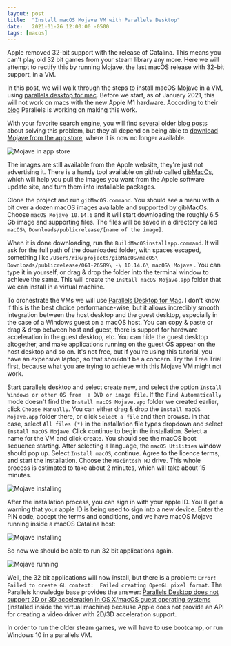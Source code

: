```yaml
---
layout: post
title:  "Install macOS Mojave VM with Parallels Desktop"
date:   2021-01-26 12:00:00 -0500
tags: [macos]
---
```


Apple removed 32-bit support with the release of Catalina. This means you can't 
play old 32 bit games from your steam library any more. Here we will attempt to 
rectify this by running Mojave, the last macOS release with 32-bit support, in a VM. 

In this post, we will walk through the steps to install macOS Mojave in a VM, using 
[parallels desktop for mac](https://www.parallels.com/products/desktop/). Before we start, 
as of January 2021, this will not work on macs with the new Apple M1 hardware. According to their 
[blog](https://www.parallels.com/blogs/parallels-desktop-apple-silicon-mac/) 
Parallels is working on making this work. 

With your favorite search engine, you will find [several](https://kb.parallels.com/124095) 
older [blog posts](https://kb.parallels.com/124786) about solving this problem, but they 
all depend on being able to [download Mojave from the app store](https://support.apple.com/en-ca/HT211683), 
where it is now no longer available. 

![Mojave in app store](/images/2021-01-26/Mojave_not_found.png)

The images are still available from the Apple website, they're just not advertising it. 
There is a handy tool available on github called [gibMacOs](https://github.com/corpnewt/gibMacOS), 
which will help you pull the images you want from the Apple software update site, and turn them into 
installable packages. 

Clone the project and run `gibMacOS.command`. You should see a menu with a bit over a dozen 
macOS images available and supported by gibMacOs. Choose `macOS Mojave 10.14.6` and it will start 
downloading the roughly 6.5 Gb image and supporting files. The files will be saved in a 
directory called `macOS\ Downloads/publicrelease/[name of the image]`. 

When it is done downloading, run the `BuildMacOSinstallapp.command`. It will ask for the full path of 
the downloaded folder, with spaces escaped, something like 
`/Users/rik/projects/gibMacOS/macOS\ Downloads/publicrelease/061-26589\ -\ 10.14.6\ macOS\ Mojave` . 
You can type it in yourself, or drag & drop the folder into the terminal window to achieve the same. 
This will create the `Install macOS Mojave.app` folder that we can install in a virtual machine. 

To orchestrate the VMs we will use [Parallels Desktop for Mac](https://www.parallels.com). I don't know 
if this is the best choice performance-wise, but it allows incredibly smooth integration between the 
host desktop and the guest desktop, especially in the case of a Windows guest on a macOS host. You can 
copy & paste or drag & drop between host and guest, there is support for hardware acceleration in the 
guest desktop, etc. You can hide the guest desktop altogether, and make applications running on the 
guest OS appear on the host desktop and so on. It's not free, but if you're using this 
tutorial, you have an expensive laptop, so that shouldn't be a concern. Try the Free Trial first, because 
what you are trying to achieve with this Mojave VM might not work. 

Start parallels desktop and select create new, and select the option `Install Windows or other OS from 
a DVD or image file`. If the `Find Automatically` mode doesn't find the `Install macOS Mojave.app` folder 
we created earlier, click `Choose Manually`. You can either drag & drop the `Install macOS Mojave.app` 
folder there, or click `Select a file` and then browse. In that case, select `All files (*)` in the 
installation file types dropdown and select `Install macOS Mojave`. Click continue to begin the 
installation. Select a name for the VM and click create. You should see the macOS boot sequence starting. 
After selecting a language, the `macOS Utilities` window should pop up. Select `Install macOS`, continue. 
Agree to the licence terms, and start the installation. Choose the `Macintosh HD` drive. This whole process 
is estimated to take about 2 minutes, which will take about 15 minutes. 

![Mojave installing](/images/2021-01-26/Mojave_installing.png)

After the installation process, you can sign in with your apple ID. You'll get a warning that your apple ID
is being used to sign into a new device. Enter the PIN code, accept the terms and conditions, and we have macOS 
Mojave running inside a macOS Catalina host:

![Mojave installing](/images/2021-01-26/Mojave_installation_done.png)

So now we should be able to run 32 bit applications again. 

![Mojave running](/images/2021-01-26/Mojave_running_32_bit_app_fail.png)

Well, the 32 bit applications will now install, but there is a problem: `Error! Failed to create GL context: 
Failed creating OpenGL pixel format`. The Parallels knowledge base provides the answer: [Parallels Desktop does 
not support 2D or 3D acceleration in OS X/macOS guest operating systems](https://kb.parallels.com/124095) 
(installed inside the virtual machine) because Apple does not provide an API for creating a video driver with 
2D/3D acceleration support.

In order to run the older steam games, we will have to use bootcamp, or run Windows 10 in a parallels VM. 
